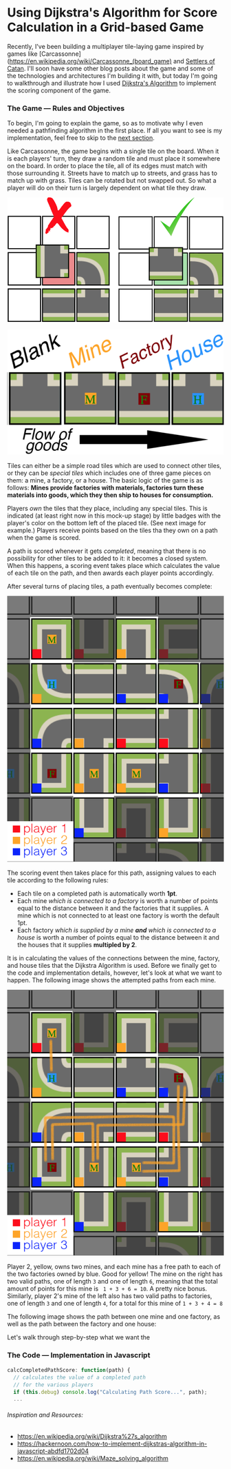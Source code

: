 # Using Dijkstra's Algorithm for Score Calculation in a Grid-based Game

Recently, I've been building a multiplayer tile-laying game inspired by games like [Carcassonne](https://en.wikipedia.org/wiki/Carcassonne_(board_game) and [Settlers of Catan](https://en.wikipedia.org/wiki/Catan). I'll soon have some other blog posts about the game and some of the technologies and architectures I'm building it with, but today I'm going to walkthrough and illustrate how I used [Dijkstra's Algorithm](https://en.wikipedia.org/wiki/Dijkstra%27s_algorithm) to implement the scoring component of the game.

### The Game — Rules and Objectives

To begin, I'm going to explain the game, so as to motivate why I even needed a pathfinding algorithm in the first place. If all you want to see is my implementation, feel free to skip to the [next section]((#implementation-in-javascript)).

Like Carcassonne, the game begins with a single tile on the board. When it is each players' turn, they draw a random tile and must place it somewhere on the board. In order to place the tile, all of its edges must match with those surrounding it. Streets have to match up to streets, and grass has to match up with grass. Tiles can be rotated but not swapped out. So what a player will do on their turn is largely dependent on what tile they draw.

![Placement Example](imgs/placement_both.png)

![Tile Types](imgs/tiletypes2.png)


Tiles can either be a simple road tiles which are used to connect other tiles, or they can be *special tiles* which includes one of three game pieces on them: a mine, a factory, or a house. The basic logic of the game is as follows: **Mines provide factories with materials, factories turn these materials into goods, which they then ship to houses for consumption.**

Players *own* the tiles that they place, including any special tiles. This is indicated (at least right now in this mock-up stage) by little badges with the player's color on the bottom left of the placed tile. (See next image for example.) Players receive points based on the tiles tha they own on a path when the game is scored.

A path is scored whenever it gets *completed*, meaning that there is no possibility for other tiles to be added to it: it becomes a closed system. When this happens, a scoring event takes place which calculates the value of each tile on the path, and then awards each player points accordingly.

After several turns of placing tiles, a path eventually becomes complete:

![Board Example](imgs/completed_path1.png)

The scoring event then takes place for this path, assigning values to each tile according to the following rules:

* Each tile on a completed path is automatically worth **1pt**.
* Each mine *which is connected to a factory* is worth a number of points equal to the distance between it and the factories that it supplies. A mine which is not connected to at least one factory is worth the default 1pt.
* Each factory *which is supplied by a mine **and** which is connected to a house* is worth a number of points equal to the distance between it and the houses that it supplies **multipled by 2**.

It is in calculating the values of the connections between the mine, factory, and house tiles that the Dijkstra Algorithm is used. Before we finally get to the code and implementation details, however, let's look at what we want to happen. The following image shows the attempted paths from each mine.

![Score Example](imgs/mines2.png)

Player 2, yellow, owns two mines, and each mine has a free path to each of the two factories owned by blue. Good for yellow! The mine on the right has two valid paths, one of length ``3`` and one of length ``6``, meaning that the total amount of points for this mine is `` 1 + 3 + 6 = 10``. A pretty nice bonus. Similarly, player 2's mine of the left also has two valid paths to factories, one of length ``3`` and one of length ``4``, for a total for this mine of ``1 + 3 + 4 = 8``



The following image shows the path between one mine and one factory, as well as the path between the factory and one house:

Let's walk through step-by-step what we want the




### The Code — Implementation in Javascript

```javascript
calcCompletedPathScore: function(path) {
  // calculates the value of a completed path
  // for the various players
  if (this.debug) console.log("Calculating Path Score...", path);
  ...
```

###### Inspiration and Resources:
*  https://en.wikipedia.org/wiki/Dijkstra%27s_algorithm
* https://hackernoon.com/how-to-implement-dijkstras-algorithm-in-javascript-abdfd1702d04
* https://en.wikipedia.org/wiki/Maze_solving_algorithm
